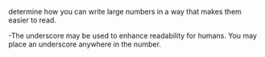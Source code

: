 determine how you can write large numbers in a way that makes them easier to read.


-The underscore may be used to enhance readability for humans. You may place
an underscore anywhere in the number.
